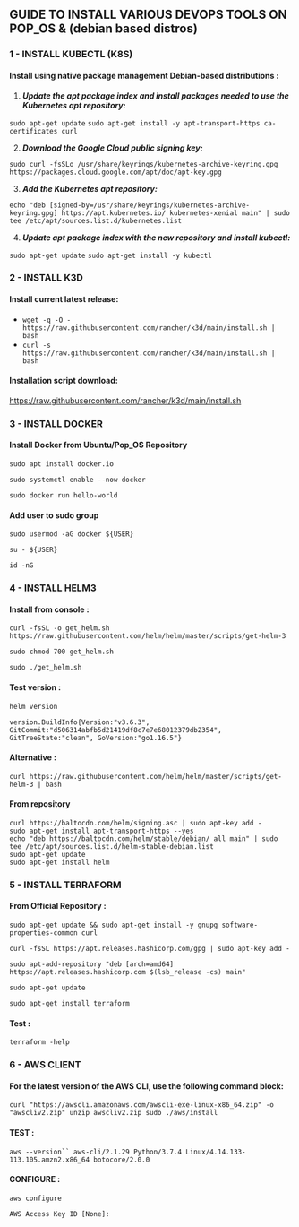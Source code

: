 ## GUIDE TO INSTALL VARIOUS DEVOPS TOOLS ON POP_OS & (debian based distros)

###  1 - INSTALL KUBECTL (K8S)

#### Install using native package management Debian-based distributions :

1. ***Update the apt package index and install packages needed to use the Kubernetes apt repository:***

`sudo apt-get update`
`sudo apt-get install -y apt-transport-https ca-certificates curl`

2. ***Download the Google Cloud public signing key:***

`sudo curl -fsSLo /usr/share/keyrings/kubernetes-archive-keyring.gpg https://packages.cloud.google.com/apt/doc/apt-key.gpg`

3. ***Add the Kubernetes apt repository:***

`echo "deb [signed-by=/usr/share/keyrings/kubernetes-archive-keyring.gpg] https://apt.kubernetes.io/ kubernetes-xenial main" | sudo tee /etc/apt/sources.list.d/kubernetes.list`

4. ***Update apt package index with the new repository and install kubectl:***

`sudo apt-get update`
`sudo apt-get install -y kubectl`



### 2 - INSTALL K3D

#### Install current latest release:

-  `wget -q -O - https://raw.githubusercontent.com/rancher/k3d/main/install.sh | bash`
- `curl -s https://raw.githubusercontent.com/rancher/k3d/main/install.sh | bash`

#### Installation script download:

https://raw.githubusercontent.com/rancher/k3d/main/install.sh



### 3 - INSTALL DOCKER 

#### Install Docker from Ubuntu/Pop_OS Repository

```
sudo apt install docker.io
```

```
sudo systemctl enable --now docker
```

```
sudo docker run hello-world
```

#### Add user to sudo group

`sudo usermod -aG docker ${USER}`

`su - ${USER}`

`id -nG`



### 4 - INSTALL HELM3

#### Install from console :

`curl -fsSL -o get_helm.sh https://raw.githubusercontent.com/helm/helm/master/scripts/get-helm-3`

`sudo chmod 700 get_helm.sh`

`sudo ./get_helm.sh`

#### Test version :

`helm version`

`version.BuildInfo{Version:"v3.6.3", GitCommit:"d506314abfb5d21419df8c7e7e68012379db2354", GitTreeState:"clean", GoVersion:"go1.16.5"}`

#### Alternative :

`curl https://raw.githubusercontent.com/helm/helm/master/scripts/get-helm-3 | bash`

#### From repository

```fallback
curl https://baltocdn.com/helm/signing.asc | sudo apt-key add -
sudo apt-get install apt-transport-https --yes
echo "deb https://baltocdn.com/helm/stable/debian/ all main" | sudo tee /etc/apt/sources.list.d/helm-stable-debian.list
sudo apt-get update
sudo apt-get install helm
```



### 5 - INSTALL TERRAFORM

#### From Official Repository :

`sudo apt-get update && sudo apt-get install -y gnupg software-properties-common curl`

`curl -fsSL https://apt.releases.hashicorp.com/gpg | sudo apt-key add -`

`sudo apt-add-repository "deb [arch=amd64] https://apt.releases.hashicorp.com $(lsb_release -cs) main"`

`sudo apt-get update `

`sudo apt-get install terraform`

#### Test :

`terraform -help`



### 6 - AWS CLIENT

#### **For the latest version of the AWS CLI,** use the following command block:

`curl "https://awscli.amazonaws.com/awscli-exe-linux-x86_64.zip" -o "awscliv2.zip"
unzip awscliv2.zip
sudo ./aws/install`

#### TEST :

`aws --version`` aws-cli/2.1.29 Python/3.7.4 Linux/4.14.133-113.105.amzn2.x86_64 botocore/2.0.0`

#### CONFIGURE :

`aws configure`

`AWS Access Key ID [None]:` 
